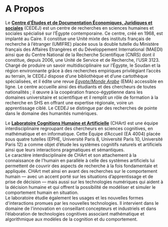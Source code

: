 # A Propos

Le **[Centre d’Études et de Documentation Économiques, Juridiques et sociales](cedej-eg.org)** (CEDEJ) est un centre de recherches en sciences humaines et sociales spécialisé sur l’Égypte contemporaine. Ce centre, créé en 1968, est implanté au Caire. Il constitue une Unité mixte des instituts français de recherche à l’étranger (UMIFRE) placée sous la double tutelle du Ministère français des Affaires Etrangères et du Développement International (MAEDI) ainsi que du Centre National de la Recherche Scientifique (CNRS) dont il constitue, depuis 2006, une Unité de Service et de Recherche, l’USR 3123.</br>
Chargé de produire un savoir multidisciplinaire sur l’Égypte, le Soudan et la région environnante grâce à des recherches empiriques privilégiant l’accès au terrain, le CEDEJ dispose d’une bibliothèque et d’une cartothèque spécialisées, et il édite une revue *[Egypte/Monde Arabe](https://ema.revues.org/)* (EMA) accessible en ligne. Le centre accueille ainsi des étudiants et des chercheurs de toutes nationalités ; il œuvre à la coopération franco-égyptienne dans les domaines universitaire et scientifique et il remplit un rôle de formation à la recherche en SHS en offrant une expertise régionale, voire un apprentissage ciblé. Le CEDEJ se distingue par des recherches de pointe dans le domaine des humanités numériques.


Le **[Laboratoire Cognitions Humaine et Artificielle](http://www.cognition-usages.org/chart2/)** (CHArt) est une équipe interdisciplinaire regroupant des chercheurs en sciences cognitives, en mathématique et en informatique. Cette Équipe d’Accueil (EA 4004) placée sous quatre tutelles (EPHE, Université Paris 8, Université Paris 10, Université Paris 12) a comme objet d’étude les systèmes cognitifs naturels et artificiels ainsi que leurs interactions pragmatiques et sémantiques. </br>
Le caractère interdisciplinaire de CHArt et son attachement à la connaissance de l’humain en parallèle à celle des systèmes artificiels lui permettent de couvrir des aspects de recherche à la fois fondamentale et appliquée. CHArt met ainsi en avant des recherches sur le comportement humain — avec un accent porté sur les situations d’apprentissage et de prise de décision — mais aussi sur les technologies numériques qui aident à la décision humaine et qui offrent la possibilité de modéliser et simuler le comportement humain en situation.</br>
Le laboratoire étudie également les usages et les nouvelles formes d'interactions promues par les nouvelles technologies. Il intervient dans le domaine de l'innovation en conseillant concepteurs et industriels et dans l’élaboration de technologies cognitives associant mathématique et algorithmique aux modèles de la cognition et du comportement.
